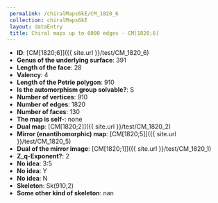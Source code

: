 ```yaml
--- 
 permalink: /chiralMaps6kE/CM_1820_6 
 collection: chiralMaps6kE
 layout: dataEntry
 title: Chiral maps up to 6000 edges - CM[1820;6]
---
```


- **ID**: [CM[1820;6]]({{ site.url }}/test/CM_1820_6)
- **Genus of the underlying surface**: 391
- **Length of the face**: 28
- **Valency**: 4
- **Length of the Petrie polygon**: 910
- **Is the automorphism group solvable?**: S
- **Number of vertices**: 910
- **Number of edges**: 1820
- **Number of faces**: 130
- **The map is self-**: none
- **Dual map**: [CM[1820;2]]({{ site.url }}/test/CM_1820_2)
- **Mirror (enantihomorphic) map**: [CM[1820;5]]({{ site.url }}/test/CM_1820_5)
- **Dual of the mirror image**: [CM[1820;1]]({{ site.url }}/test/CM_1820_1)
- **Z_q-Exponent?**: 2
- **No idea**:  3:5
- **No idea**: Y
- **No idea**: N
- **Skeleton**: Sk(910;2)
- **Some other kind of skeleton**: nan
